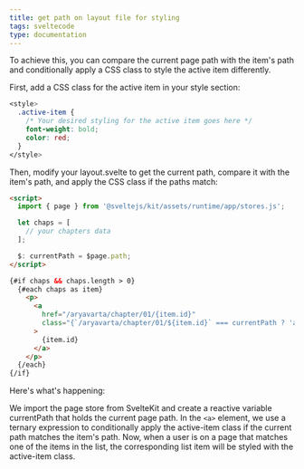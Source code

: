 ```yaml
---
title: get path on layout file for styling
tags: sveltecode
type: documentation
---
```


To achieve this, you can compare the current page path with the item's path and conditionally apply a CSS class to style the active item differently.

First, add a CSS class for the active item in your style section:

```css
<style>
  .active-item {
    /* Your desired styling for the active item goes here */
    font-weight: bold;
    color: red;
  }
</style>
```

Then, modify your layout.svelte to get the current path, compare it with the item's path, and apply the CSS class if the paths match:

```html
<script>
  import { page } from '@sveltejs/kit/assets/runtime/app/stores.js';

  let chaps = [
    // your chapters data
  ];

  $: currentPath = $page.path;
</script>

{#if chaps && chaps.length > 0}
  {#each chaps as item}
    <p>
      <a
        href="/aryavarta/chapter/01/{item.id}"
        class="{`/aryavarta/chapter/01/${item.id}` === currentPath ? 'active-item' : ''}"
      >
        {item.id}
      </a>
    </p>
  {/each}
{/if}
```

Here's what's happening:

We import the page store from SvelteKit and create a reactive variable currentPath that holds the current page path.
In the `<a>` element, we use a ternary expression to conditionally apply the active-item class if the current path matches the item's path.
Now, when a user is on a page that matches one of the items in the list, the corresponding list item will be styled with the active-item class.
